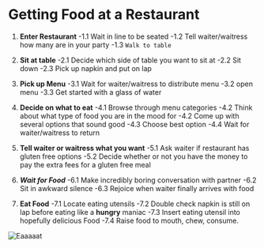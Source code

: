 # Getting Food at a Restaurant

1. **Enter Restaurant**
  -1.1 Wait in line to be seated
  -1.2 Tell waiter/waitress how many are in your party
  -1.3 `Walk to table`

1. **Sit at table**
  -2.1 Decide which side of table you want to sit at
  -2.2 Sit down
  -2.3 Pick up napkin and put on lap

1. **Pick up Menu**
  -3.1 Wait for waiter/waitress to distribute menu
  -3.2 open menu
  -3.3 Get started with a glass of water

1. **Decide on what to eat**
  -4.1 Browse through menu categories
  -4.2 Think about what type of food you are in the mood for
  -4.2 Come up with several options that sound good
  -4.3 Choose best option
  -4.4 Wait for waiter/waitress to return

1. **Tell waiter or waitress what you want**
  -5.1 Ask waiter if restaurant has gluten free options
  -5.2 Decide whether or not you have the money to pay the extra fees for a gluten free meal

1. **_Wait for Food_**
  -6.1 Make incredibly boring conversation with partner
  -6.2 Sit in awkward silence
  -6.3 Rejoice when waiter finally arrives with food

1. **Eat Food**
  -7.1 Locate eating utensils
  -7.2 Double check napkin is still on lap before eating like a **hungry** maniac
  -7.3 Insert eating utensil into hopefully delicious Food
  -7.4 Raise food to mouth, chew, consume.

![Eaaaaat](https://www.google.com/url?sa=i&source=images&cd=&cad=rja&uact=8&ved=2ahUKEwjW4Ke1o6bgAhUo2oMKHS3SCuMQjRx6BAgBEAU&url=https%3A%2F%2Fwww.youtube.com%2Fwatch%3Fv%3Db7Nd_1cujYM&psig=AOvVaw3mIyAnhWx228aJ4ZWLDh7B&ust=1549513937465432)
